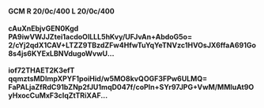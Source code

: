 #### GCM R 20/0c/400 L 20/0c/400
**cAuXnEbjvGEN0Kgd**<br/>**PA9iwVWJJZtei1acdoOlLLL5hKvy/UFJvAn+AbdoG5o=**<br/>**2/cYj2qdX1CAV+LTZZ9TBzdZFw4HfwTuYqYeTNVzc1HVOsJX6ffaA691Go8s4js6KYExLBNVdugoWvwU...**<br/><br/>
**iof72THAET2K3efT**<br/>**qqmztsMDlmpXPYF1poiHid/w5MO8kvQOGF3FPw6ULMQ=**<br/>**FaPALjaZfRdC91bZNp2fJU1mqD047f/coPIn+SYr97JPG+VwM/MMluAt9OyHxocCuMxF3cIqZtTRiXAF...**